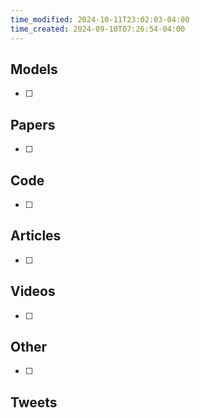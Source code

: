 ```yaml
---
time_modified: 2024-10-11T23:02:03-04:00
time_created: 2024-09-10T07:26:54-04:00
---
```


## Models
- [ ] 
## Papers
- [ ] 

## Code
- [ ] 

## Articles
- [ ] 

## Videos
- [ ] 

## Other
- [ ]


## Tweets
